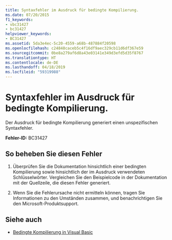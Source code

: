 ```yaml
---
title: Syntaxfehler im Ausdruck für bedingte Kompilierung.
ms.date: 07/20/2015
f1_keywords:
- vbc31427
- bc31427
helpviewer_keywords:
- BC31427
ms.assetid: 5da3e4ec-5c20-4559-a68b-487884f20598
ms.openlocfilehash: c24848caceb5c4f16df9aec329cb11d6df367e59
ms.sourcegitcommit: 0be8a279af6d8a43e03141e349d3efd5d35f8767
ms.translationtype: HT
ms.contentlocale: de-DE
ms.lasthandoff: 04/18/2019
ms.locfileid: "59319988"
---
```

# <a name="syntax-error-in-conditional-compilation-expression"></a>Syntaxfehler im Ausdruck für bedingte Kompilierung.
Der Ausdruck für bedingte Kompilierung generiert einen unspezifischen Syntaxfehler.  
  
 **Fehler-ID:** BC31427  
  
## <a name="to-correct-this-error"></a>So beheben Sie diesen Fehler  
  
1. Überprüfen Sie die Dokumentation hinsichtlich einer bedingten Kompilierung sowie hinsichtlich der im Ausdruck verwendeten Schlüsselwörter. Vergleichen Sie den Beispielcode in der Dokumentation mit der Quellzeile, die diesen Fehler generiert.  
  
2. Wenn Sie die Fehlerursache nicht ermitteln können, tragen Sie Informationen zu den Umständen zusammen, und benachrichtigen Sie den Microsoft-Produktsupport.  
  
## <a name="see-also"></a>Siehe auch

- [Bedingte Kompilierung in Visual Basic](~/docs/visual-basic/programming-guide/program-structure/conditional-compilation.md)

